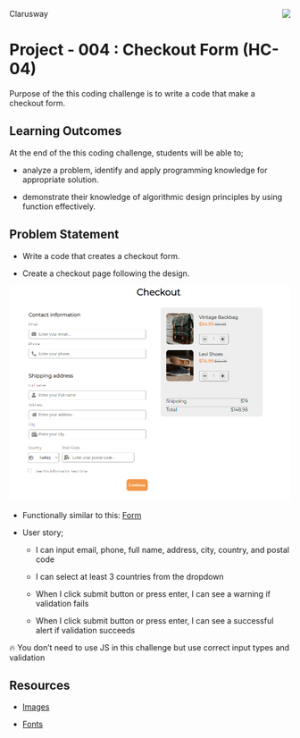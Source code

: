 
<p>Clarusway<img align="right"
  src="https://secure.meetupstatic.com/photos/event/3/1/b/9/600_488352729.jpeg"  width="15px"></p>

# Project - 004 : Checkout Form (HC-04)


Purpose of the this coding challenge is to write a code that make a checkout form.

## Learning Outcomes

At the end of the this coding challenge, students will be able to;

- analyze a problem, identify and apply programming knowledge for appropriate solution.

- demonstrate their knowledge of algorithmic design principles by using function effectively.

   
## Problem Statement

- Write a code that creates a checkout form.

- Create a checkout page following the design.

![Form](checkout.png)

* Functionally similar to this: [Form](https://aaron-clarusway.github.io/form/)

-  User story;

   - I can input email, phone, full name, address, city, country, and postal code

   - I can select at least 3 countries from the dropdown

   - When I click submit button or press enter, I can see a warning if validation fails

   - When I click submit button or press enter, I can see a successful alert if validation succeeds

🔥 You don’t need to use JS in this challenge but use correct input types and validation 

## Resources

- [Images](./IMG)

- [Fonts](./FONTS)
